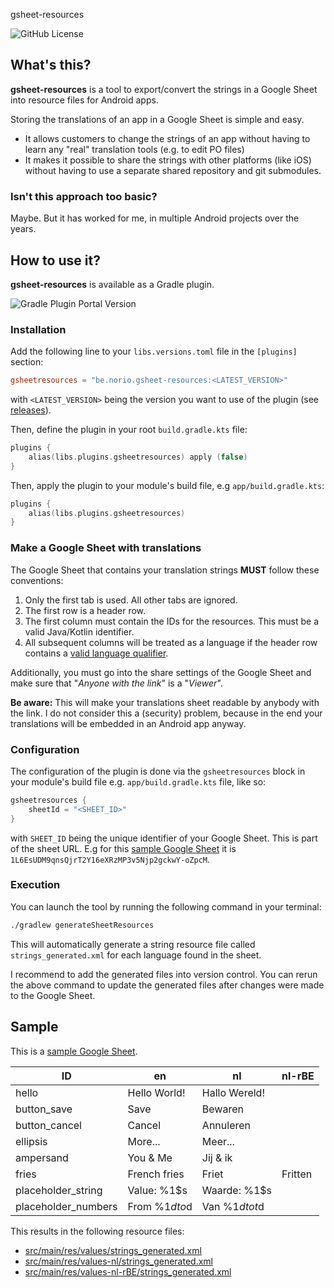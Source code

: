 
gsheet-resources

![GitHub License](https://img.shields.io/github/license/litrik/gsheet-resources)

## What's this?

**gsheet-resources** is a tool to export/convert the strings in a Google Sheet into resource files for Android apps.

Storing the translations of an app in a Google Sheet is simple and easy.
 - It allows customers to change the strings of an app without having to learn any "real" translation tools (e.g. to edit PO files)
 - It makes it possible to share the strings with other platforms (like iOS) without having to use a separate shared repository and git submodules.

### Isn't this approach too basic?

Maybe. But it has worked for me, in multiple Android projects over the years.

## How to use it?

**gsheet-resources** is available as a Gradle plugin.

![Gradle Plugin Portal Version](https://img.shields.io/gradle-plugin-portal/v/be.norio.gsheet-resources)

### Installation

Add the following line to your `libs.versions.toml` file in the `[plugins]` section:
```toml
gsheetresources = "be.norio.gsheet-resources:<LATEST_VERSION>"
```
with `<LATEST_VERSION>` being the version you want to use of the plugin (see [releases](https://github.com/litrik/gsheet-resources/releases)).

Then, define the plugin in your root `build.gradle.kts` file:
```kotlin
plugins {
    alias(libs.plugins.gsheetresources) apply (false) 
}
```

Then, apply the plugin to your module's build file, e.g `app/build.gradle.kts`:
```kotlin
plugins {
    alias(libs.plugins.gsheetresources)
}
```

### Make a Google Sheet with translations

The Google Sheet that contains your translation strings **MUST** follow these conventions:
1. Only the first tab is used. All other tabs are ignored.
2. The first row is a header row.
3. The first column must contain the IDs for the resources. This must be a valid Java/Kotlin identifier.
4. All subsequent columns will be treated as a language if the header row contains a [valid language qualifier](https://developer.android.com/guide/topics/resources/providing-resources#AlternativeResources).

Additionally, you must go into the share settings of the Google Sheet and make sure that "_Anyone with the link_" is a "_Viewer_".

**Be aware:** This will make your translations sheet readable by anybody with the link. I do not consider this a (security) problem, because in the end your translations will be embedded in an Android app anyway.

### Configuration

The configuration of the plugin is done via the `gsheetresources` block in your module's build file e.g. `app/build.gradle.kts` file, like so:
```kotlin
gsheetresources {
    sheetId = "<SHEET_ID>"
}
```

with `SHEET_ID` being the unique identifier of your Google Sheet. This is part of the sheet URL. E.g for this [sample Google Sheet](https://docs.google.com/spreadsheets/d/1L6EsUDM9qnsQjrT2Y16eXRzMP3v5Njp2gckwY-oZpcM/edit?gid=0#gid=0)
it is `1L6EsUDM9qnsQjrT2Y16eXRzMP3v5Njp2gckwY-oZpcM`.

### Execution

You can launch the tool by running the following command in your terminal:
```bash
./gradlew generateSheetResources
```

This will automatically generate a string resource file called `strings_generated.xml` for each language found in the sheet.

I recommend to add the generated files into version control. You can rerun the above command to update the generated files after changes were made to the Google Sheet.

## Sample

This is a [sample Google Sheet](https://docs.google.com/spreadsheets/d/1L6EsUDM9qnsQjrT2Y16eXRzMP3v5Njp2gckwY-oZpcM/edit?gid=0#gid=0).

| ID                    | en                | nl                | nl-rBE    |
|-----------------------| ----------------- | ----------------- | --------- |
| hello                 | Hello World!      | Hallo Wereld!     |           |
| button_save           | Save              | Bewaren           |           |
| button_cancel         | Cancel            | Annuleren         |           |
| ellipsis              | More...           | Meer...           |           |
| ampersand             | You & Me          | Jij & ik          |           |
| fries                 | French fries      | Friet             | Fritten   |
| placeholder_string    | Value: %1$s       | Waarde: %1$s      |           |
| placeholder_numbers   | From %1$d to %2$d | Van %1$d tot %2$d |           |

This results in the following resource files:
 - [src/main/res/values/strings_generated.xml](https://github.com/litrik/gsheet-resources/blob/main/test-module/src/main/res/values/strings_generated.xml)
 - [src/main/res/values-nl/strings_generated.xml](https://github.com/litrik/gsheet-resources/blob/main/test-module/src/main/res/values-nl/strings_generated.xml)
 - [src/main/res/values-nl-rBE/strings_generated.xml](https://github.com/litrik/gsheet-resources/blob/main/test-module/src/main/res/values-nl-rBE/strings_generated.xml)
